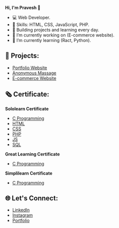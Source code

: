 **Hi, I'm Pravesh 👋**

- 💻 Web Developer.
- 🌟 Skills: HTML, CSS, JavaScript, PHP.
- 🚀 Building projects and learning every day.
- 🔭 I’m currently working on (E-commerce website).
- 🌱 I’m currently learning (Ract, Python).
<!--- 🤔 I’m looking for help.-->

## 🌟 Projects:
- [Portfolio Website](https://pravesh.lovestoblog.com)
- [Anonymous Massage](https://pravesh.lovestoblog.com/Anynamous)
- [E-commerce Website](https://pravesh.lovestoblog.com/Shop)

## 🗞️ Certificate:
**Sololearn Certificate**
- [C Programming](https://api2.sololearn.com/v2/certificates/CT-FKOB8IIL/image/png?t=638747710974769050)
- [HTML](https://api2.sololearn.com/v2/certificates/CC-FIMQMQKL/image/png?t=638747708717496650)
- [CSS](https://api2.sololearn.com/v2/certificates/CT-YBZM0LEZ/image/png?t=638144827256826330)
- [PHP](https://api2.sololearn.com/v2/certificates/CC-FKBX0HVS/image/png?t=638747708722443270)
- [JS](https://api2.sololearn.com/v2/certificates/CT-BERLNUJE/image/png?t=638151850023675220)
- [SQL](https://api2.sololearn.com/v2/certificates/CT-KQBUL6PX/image/png?t=638747710126350090)

**Great Learning Certificate**
- [C Programming](https://api2.sololearn.com/v2/certificates/CT-FKOB8IIL/image/png?t=638747710974769050)


**Simplilearn Certificate**
- [C Programming](https://api2.sololearn.com/v2/certificates/CT-FKOB8IIL/image/png?t=638747710974769050)

## 🌐 Let's Connect:
- [LinkedIn](https://www.linkedin.com/in/praveshpatel?trk=contact-info)
- [Instagram](https://www.instagram.com/iapravesh?igsh=bTY2cjNoY2N2amc2)
- [Portfolio](https://pravesh.lovestoblog.com)


<!--
**iapravesh/iapravesh** is a ✨ _special_ ✨ repository because its `README.md` (this file) appears on your GitHub profile.

Here are some ideas to get you started:
-->


<!-- 👯 I’m looking to collaborate on ... --> 
<!-- 💬 Ask me about ...
- 📫 How to reach me: ...
- 😄 Pronouns: ...
- ⚡ Fun fact: ...-->


